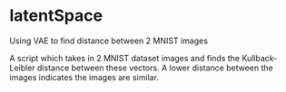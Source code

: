 # latentSpace
Using VAE to find distance between 2 MNIST images


A script which takes in 2 MNIST dataset images and finds the Kullback-Leibler distance between these vectors.
A lower distance between the images indicates the images are similar.
